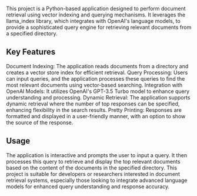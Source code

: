 This project is a Python-based application designed to perform document retrieval using vector indexing and querying mechanisms. It leverages the llama_index library, which integrates with OpenAI's language models, to provide a sophisticated query engine for retrieving relevant documents from a specified directory.
## Key Features
Document Indexing: The application reads documents from a directory and creates a vector store index for efficient retrieval.
Query Processing: Users can input queries, and the application processes these queries to find the most relevant documents using vector-based searching.
Integration with OpenAI Models: It utilizes OpenAI's GPT-3.5 Turbo model to enhance query understanding and processing.
Dynamic Retrieval: The application supports dynamic retrieval where the number of top responses can be specified, enhancing flexibility in the search results.
Pretty Printing: Responses are formatted and displayed in a user-friendly manner, with an option to show the source of the response.
## Usage
The application is interactive and prompts the user to input a query. It then processes this query to retrieve and display the top relevant documents based on the content of the documents in the specified directory.
This project is suitable for developers or researchers interested in document retrieval systems, especially those looking to integrate advanced language models for enhanced query understanding and response accuracy.
